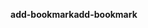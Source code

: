 <span data-ttu-id="60869-101">**add-bookmark**</span><span class="sxs-lookup"><span data-stu-id="60869-101">**add-bookmark**</span></span>